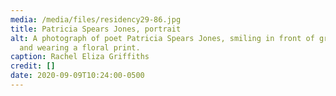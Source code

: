 ```yaml
---
media: /media/files/residency29-86.jpg
title: Patricia Spears Jones, portrait
alt: A photograph of poet Patricia Spears Jones, smiling in front of greenery
  and wearing a floral print.
caption: Rachel Eliza Griffiths
credit: []
date: 2020-09-09T10:24:00-0500
---
```

